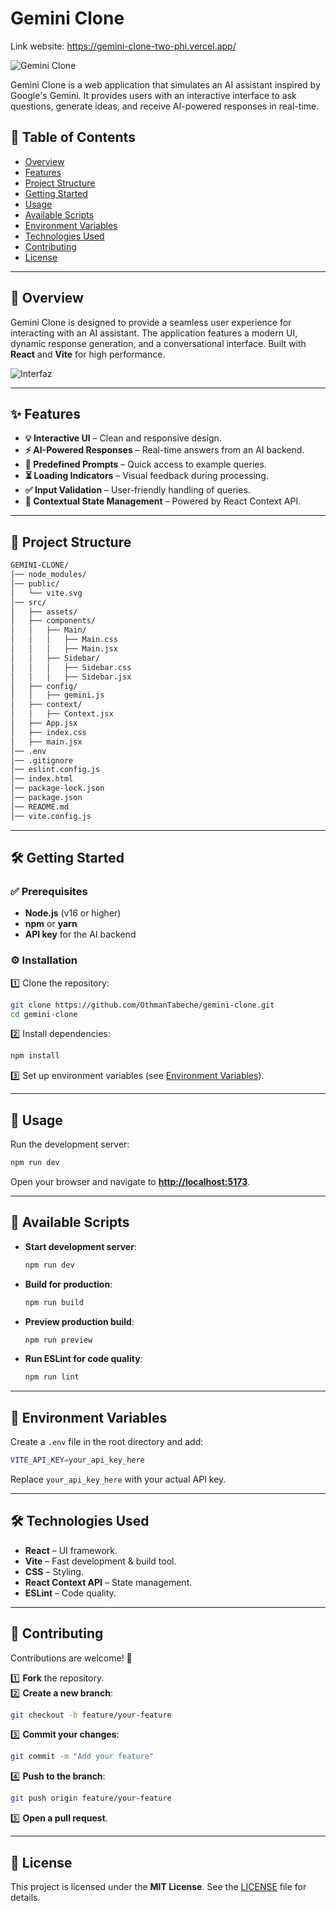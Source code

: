 # Gemini Clone  

Link website: https://gemini-clone-two-phi.vercel.app/

![Gemini Clone](https://drive.google.com/uc?export=view&id=1n38TJIPLbD5Y8_uRa2cu1eydQsoxqEO4)

Gemini Clone is a web application that simulates an AI assistant inspired by Google's Gemini. It provides users with an interactive interface to ask questions, generate ideas, and receive AI-powered responses in real-time.  

## 📌 Table of Contents  
- [Overview](#overview)  
- [Features](#features)  
- [Project Structure](#project-structure)  
- [Getting Started](#getting-started)  
- [Usage](#usage)  
- [Available Scripts](#available-scripts)  
- [Environment Variables](#environment-variables)  
- [Technologies Used](#technologies-used)  
- [Contributing](#contributing)  
- [License](#license)  

---

## 🚀 Overview  
Gemini Clone is designed to provide a seamless user experience for interacting with an AI assistant. The application features a modern UI, dynamic response generation, and a conversational interface. Built with **React** and **Vite** for high performance.  

![Interfaz](https://drive.google.com/uc?export=view&id=1kOCOJGCgqdb8g8r0pGrgVt-Zpi4IDsRq)

---

## ✨ Features  
- **💡 Interactive UI** – Clean and responsive design.  
- **⚡ AI-Powered Responses** – Real-time answers from an AI backend.  
- **📌 Predefined Prompts** – Quick access to example queries.  
- **⏳ Loading Indicators** – Visual feedback during processing.  
- **✅ Input Validation** – User-friendly handling of queries.  
- **🧠 Contextual State Management** – Powered by React Context API.  

---

## 📂 Project Structure  

```bash
GEMINI-CLONE/
│── node_modules/
│── public/
│   └── vite.svg
│── src/
│   ├── assets/
│   ├── components/
│   │   ├── Main/
│   │   │   ├── Main.css
│   │   │   ├── Main.jsx
│   │   ├── Sidebar/
│   │   │   ├── Sidebar.css
│   │   │   ├── Sidebar.jsx
│   ├── config/
│   │   ├── gemini.js
│   ├── context/
│   │   ├── Context.jsx
│   ├── App.jsx
│   ├── index.css
│   ├── main.jsx
│── .env
│── .gitignore
│── eslint.config.js
│── index.html
│── package-lock.json
│── package.json
│── README.md
│── vite.config.js
```

---

## 🛠 Getting Started  

### ✅ Prerequisites  
- **Node.js** (v16 or higher)  
- **npm** or **yarn**  
- **API key** for the AI backend  

### ⚙️ Installation  

1️⃣ Clone the repository:  
```bash
git clone https://github.com/OthmanTabeche/gemini-clone.git
cd gemini-clone
```

2️⃣ Install dependencies:  
```bash
npm install
```

3️⃣ Set up environment variables (see [Environment Variables](#environment-variables)).  

---

## 🚀 Usage  

Run the development server:  
```bash
npm run dev
```

Open your browser and navigate to **[http://localhost:5173](http://localhost:5173)**.  

---

## 📜 Available Scripts  

- **Start development server**:  
  ```bash
  npm run dev
  ```  
- **Build for production**:  
  ```bash
  npm run build
  ```  
- **Preview production build**:  
  ```bash
  npm run preview
  ```  
- **Run ESLint for code quality**:  
  ```bash
  npm run lint
  ```  

---

## 🔑 Environment Variables  

Create a `.env` file in the root directory and add:  

```bash
VITE_API_KEY=your_api_key_here
```

Replace `your_api_key_here` with your actual API key.  

---

## 🛠 Technologies Used  

- **React** – UI framework.  
- **Vite** – Fast development & build tool.  
- **CSS** – Styling.  
- **React Context API** – State management.  
- **ESLint** – Code quality.  

---

## 👥 Contributing  

Contributions are welcome! 🚀  

1️⃣ **Fork** the repository.  
2️⃣ **Create a new branch**:  
   ```bash
   git checkout -b feature/your-feature
   ```  
3️⃣ **Commit your changes**:  
   ```bash
   git commit -m "Add your feature"
   ```  
4️⃣ **Push to the branch**:  
   ```bash
   git push origin feature/your-feature
   ```  
5️⃣ **Open a pull request**.  

---

## 📜 License  
This project is licensed under the **MIT License**. See the [LICENSE](LICENSE) file for details.  
